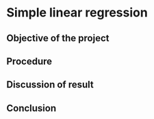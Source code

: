 # Simple linear regression
## Objective of the project
## Procedure
## Discussion of result 
## Conclusion
